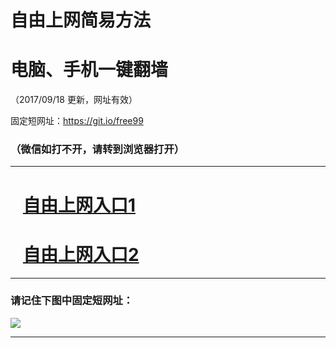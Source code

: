 ﻿# 自由上网简易方法

# 电脑、手机一键翻墙

（2017/09/18 更新，网址有效）

固定短网址：https://git.io/free99

### （微信如打不开，请转到浏览器打开）


***





# &nbsp;&nbsp; <a href="http://ft481130341.fwq-tz1005.info/fwqtz01.html?t=091800110828 " target="_blank">自由上网入口1</a>
# &nbsp;&nbsp; <a href="http://ft6346352.fwq-tz1006.info/fwqtz02.html?t=091800118645 " target="_blank">自由上网入口2</a>
***

### 请记住下图中固定短网址：

<img src="https://s3-us-west-2.amazonaws.com/fwq-1001/yjfq-20170905okok.png" /> 


***

